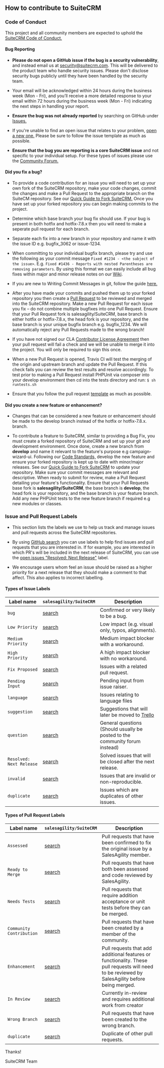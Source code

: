 ## How to contribute to SuiteCRM


### **Code of Conduct**

This project and all community members are expected to uphold the [SuiteCRM Code of Conduct.](https://github.com/salesagility/SuiteCRM/blob/master/CODE_OF_CONDUCT.md)

#### **Bug Reporting**

* **Please do not open a GitHub issue if the bug is a security vulnerability**, and instead email us at security@suitecrm.com. This will be delivered to the product team who handle security issues. Please don't disclose security bugs publicly until they have been handled by the security team.

* Your email will be acknowledged within 24 hours during the business week (Mon - Fri), and you’ll receive a more detailed response to your email within 72 hours during the business week (Mon - Fri) indicating the next steps in handling your report.

* **Ensure the bug was not already reported** by searching on GitHub under [Issues.](https://github.com/salesagility/SuiteCRM/issues)

* If you're unable to find an open issue that relates to your problem, [open a new one.](https://github.com/salesagility/SuiteCRM/issues/new) Please be sure to follow the issue template as much as possible.

* **Ensure that the bug you are reporting is a core SuiteCRM issue** and not specific to your individual setup. For these types of issues please use the [Community Forum.](https://www.suitecrm.com/forum/suite-forum)

#### **Did you fix a bug?**

* To provide a code contribution for an issue you will need to set up your own fork of the SuiteCRM repository, make your code changes, commit the changes and make a Pull Request to the appropriate branch on the SuiteCM repository. See our [Quick Guide to Fork SuiteCRM.](https://suitecrm.com/wiki/index.php/Contributing_to_SuiteCRM#Quick_Guide_to_Fork_SuiteCRM) Once you have set up your forked repository you can begin making commits to the project.

* Determine which base branch your bug fix should use. If your bug is present in both hotfix and hotfix-7.8.x then you will need to make a seperate pull request for each branch.

* Separate each fix into a new branch in your repository and name it with the issue ID e.g. bugfix_3062 or issue-1234.

* When committing to your individual bugfix branch, please try and use the following as your commit message 
```Fixed #1234 - <the subject of the issue>```. E.g. ```Fixed #1436 - Reports with nested Parentheses are removing parameters```. By using this format we can easily include all bug fixes within major and minor release notes on our [Wiki](https://suitecrm.com/wiki/index.php/Main_Page).

* If you are new to Writing Commit Messages in git, follow the guide [here.](http://chris.beams.io/posts/git-commit/#seven-rules)

* After you have made your commits and pushed them up to your forked repository you then create a [Pull Request](https://help.github.com/articles/about-pull-requests/) to be reviewed and merged into the SuiteCRM repository. Make a new Pull Request for each issue you fix – do not combine multiple bugfixes into one Pull Request.
  Ensure that your Pull Request fork is salesagility/SuiteCRM, base branch is either hotfix or hotfix-7.8.x, the head fork is your repository, and the base branch is your unique bugfix branch e.g. bugfix_1234.
  We will automatically reject any Pull Requests made to the wrong branch!

* If you have not signed our CLA [Contributor License Agreement](https://www.clahub.com/agreements/salesagility/SuiteCRM) then your pull request will fail a check and we will be unable to merge it into the project. You will only be required to sign this once.

* When a new Pull Request is opened, Travis CI will test the merging of the origin and upstream branch and update the Pull Request. If this check fails you can review the test results and resolve accordingly. To test prior to making a Pull Request install PHPUnit via composer into your develop environment then cd into the tests directory and run: ```$ sh runtests.sh```

* Ensure that you follow the pull request [template](https://github.com/salesagility/SuiteCRM/blob/master/.github/PULL_REQUEST_TEMPLATE.md) as much as possible.

#### **Did you create a new feature or enhancement?**

* Changes that can be considered a new feature or enhancement should be made to the develop branch instead of the hotfix or hotfix-7.8.x. branch.

* To contribute a feature to SuiteCRM, similar to providing a Bug Fix, you must create a forked repository of SuiteCRM and set up your git and development environment.
  Once done, create a new branch from **develop** and name it relevant to the feature's purpose e.g campaign-wizard-ui. Following our [Code Standards,](https://suitecrm.com/wiki/index.php/Coding_Standards) develop the new feature and ensure your forked repository is kept up to date with minor/major releases. See our [Quick Guide to Fork SuiteCRM](https://suitecrm.com/wiki/index.php/Contributing_to_SuiteCRM#Quick_Guide_to_Fork_SuiteCRM) to update your repository.
  Make sure your commit messages are relevant and descriptive. When ready to submit for review, make a Pull Request detailing your feature's functionality.
  Ensure that your Pull Requests base fork is **salesagility/SuiteCRM**, the base branch is **develop**, the head fork is your repository, and the base branch is your feature branch.
  Add any new PHPUnit tests to the new feature branch if required e.g new modules or classes.

### Issue and Pull Request Labels

* This section lists the labels we use to help us track and manage issues and pull requests across the SuiteCRM repositories.

* By using [GitHub search](https://help.github.com/articles/searching-issues/) you can use labels to help find issues and pull requests that you are interested in. If for example, you are interested in which PR's will be included in the next release of SuiteCRM, you can use the [open issues "Resolved: Next Release"](https://github.com/salesagility/SuiteCRM/issues?q=is%3Aopen+is%3Aissue+label%3A%22Resolved%3A+Next+Release%22) label.

* We encourage users whom feel an issue should be raised as a higher priority for a next release that they should make a comment to that affect. This also applies to incorrect labelling.

#### Types of Issue Labels

| Label name | `salesagility/SuiteCRM` | Description |
| --- | --- | --- |
| `bug` | [search][search-suitecrm-label-bug] | Confirmed or very likely to be a bug. |
| `Low Priority` | [search][search-suitecrm-label-Low-Priority] | Low impact (e.g. visual only, typos, alignments). |
| `Medium Priority` | [search][search-suitecrm-label-Medium-Priority] | Medium impact blocker with a workaround. |
| `High Priority` | [search][search-suitecrm-label-High-Priority] | A high impact blocker with no workaround. |
| `Fix Proposed` | [search][search-suitecrm-label-Fix-Proposed] | Issues with a related pull request. |
| `Pending Input` | [search][search-suitecrm-label-Pending-Input] | Pending input from issue raiser. |
| `language` | [search][search-suitecrm-label-language] | Issues relating to language files  |
| `suggestion` | [search][search-suitecrm-label-suggestion] | Suggestions that will later be moved to [Trello](https://trello.com/b/Ht7LbMqw/suitecrm-suggestion-box) |
| `question` | [search][search-suitecrm-label-question] | General questions (Should usually be posted to the community forum instead) |
| `Resolved: Next Release` | [search][search-suitecrm-label-Resolved:-Next-Release] | Solved issues that will be closed after the next release. |
| `invalid` | [search][search-suitecrm-label-invalid] | Issues that are invalid or non-reproducible. |
| `duplicate` | [search][search-suitecrm-label-duplicate] | Issues which are duplicates of other issues. |

#### Types of Pull Request Labels

| Label name | `salesagility/SuiteCRM` | Description |
| --- | --- | --- |
| `Assessed` | [search][search-suitecrm-label-Assessed] | Pull requests that have been confirmed to fix the original issue by a SalesAgility member. |
| `Ready to Merge` | [search][search-suitecrm-label-Ready-to-Merge] | Pull requests that have both been assessed and code reviewed by SalesAgility. |
| `Needs Tests` | [search][search-suitecrm-label-needs-tests] | Pull requests that require addition acceptance or unit tests before they can be merged. |
| `Community Contribution` | [search][search-suitecrm-label-Community-Contribution] | Pull requests that have been created by a member of the community. |
| `Enhancement` | [search][search-suitecrm-label-Community-Contribution] | Pull requests that add additional features or functionality. These pull requests will need to be reviewed by SalesAgility before being merged. |
| `In Review` | [search][search-suitecrm-label-In-Review] | Currently in-review and requires additional work from creator |
| `Wrong Branch` | [search][search-suitecrm-label-Wrong-Branch] | Pull requests that have been created to the wrong branch. |
| `duplicate` | [search][search-suitecrm-label-duplicate] | Duplicate of other pull requests. |

[search-suitecrm-label-bug]: https://github.com/salesagility/SuiteCRM/labels/bug
[search-suitecrm-label-Low-Priority]: https://github.com/salesagility/SuiteCRM/labels/Low%20Priority
[search-suitecrm-label-Medium-Priority]: https://github.com/salesagility/SuiteCRM/labels/Medium%20Priority
[search-suitecrm-label-High-Priority]: https://github.com/salesagility/SuiteCRM/labels/High%20Priority
[search-suitecrm-label-Fix-Proposed]: https://github.com/salesagility/SuiteCRM/labels/Fix%20Proposed
[search-suitecrm-label-Pending-Input]: https://github.com/salesagility/SuiteCRM/labels/Pending%20Input
[search-suitecrm-label-language]: https://github.com/salesagility/SuiteCRM/labels/language
[search-suitecrm-label-suggestion]: https://github.com/salesagility/SuiteCRM/labels/suggestion
[search-suitecrm-label-question]: https://github.com/salesagility/SuiteCRM/labels/question
[search-suitecrm-label-Resolved:-Next-Release]: https://github.com/salesagility/SuiteCRM/labels/Resolved%3A%20Next%20Release
[search-suitecrm-label-invalid]: https://github.com/salesagility/SuiteCRM/labels/invalid
[search-suitecrm-label-duplicate]: https://github.com/salesagility/SuiteCRM/labels/duplicate

[search-suitecrm-label-Assessed]: https://github.com/salesagility/SuiteCRM/pulls?q=is%3Aopen+is%3Apr+label%3AAssessed
[search-suitecrm-label-Ready-to-Merge]: https://github.com/salesagility/SuiteCRM/pulls?q=is%3Aopen+is%3Apr+label%3A%22Ready+to+Merge%22
[search-suitecrm-label-Needs-Tests]: https://github.com/salesagility/SuiteCRM/pulls?q=is%3Aopen+is%3Apr+label%3A%22Needs+Tests%22
[search-suitecrm-label-Community-Contribution]: https://github.com/salesagility/SuiteCRM/pulls?q=is%3Aopen+is%3Apr+label%3A%22Community+Contribution%22
[search-suitecrm-label-Enhancement]: https://github.com/salesagility/SuiteCRM/pulls?q=is%3Aopen+is%3Apr+label%3AEnhancement
[search-suitecrm-label-In-Review]: https://github.com/salesagility/SuiteCRM/pulls?q=is%3Aopen+is%3Apr+label%3A%22In+Review%22
[search-suitecrm-label-Wrong-Branch]: https://github.com/salesagility/SuiteCRM/pulls?q=is%3Aopen+is%3Apr+label%3A%22Wrong+Branch%22
[search-suitecrm-label-duplicate]: https://github.com/salesagility/SuiteCRM/pulls?q=is%3Aopen+is%3Apr+label%3Aduplicate

Thanks!

SuiteCRM Team
